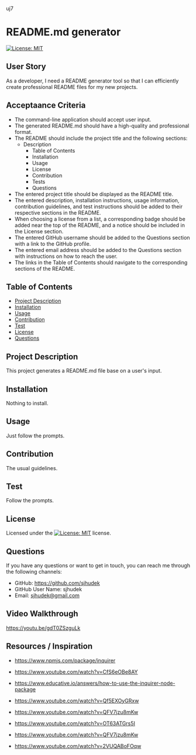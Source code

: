 uj7
# README.md generator

[![License: MIT](https://img.shields.io/badge/License-MIT-yellow.svg)](https://opensource.org/licenses/MIT)

## User Story
As a developer, I need a README generator tool so that I can efficiently create professional README files for my new projects.

## Acceptaance Criteria
- The command-line application should accept user input.
- The generated README.md should have a high-quality and professional format.
- The README should include the project title and the following sections:
  - Description
    - Table of Contents
    - Installation
    - Usage
    - License
    - Contribution
    - Tests
    - Questions
- The entered project title should be displayed as the README title.
- The entered description, installation instructions, usage information, contribution guidelines, and test instructions should be added to their respective sections in the README.
- When choosing a license from a list, a corresponding badge should be added near the top of the README, and a notice should be included in the License section.
- The entered GitHub username should be added to the Questions section with a link to the GitHub profile.
- The entered email address should be added to the Questions section with instructions on how to reach the user.
- The links in the Table of Contents should navigate to the corresponding sections of the README.

## Table of Contents

- [Project Description](#project-description)
- [Installation](#installation)
- [Usage](#usage)
- [Contribution](#contribution)
- [Test](#test)
- [License](#license)
- [Questions](#questions)

## Project Description
This project generates a README.md file base on a user's input.

## Installation
Nothing to install.

## Usage
Just follow the prompts.

## Contribution
The usual guidelines.

## Test
Follow the prompts.

## License
Licensed under the [![License: MIT](https://img.shields.io/badge/License-MIT-yellow.svg)](https://opensource.org/licenses/MIT) license.

## Questions
If you have any questions or want to get in touch, you can reach me through the following channels:
- GitHub: https://github.com/sjhudek
- GitHub User Name: sjhudek
- Email: sjhudek@gmail.com

## Video Walkthrough
https://youtu.be/gdT0ZSzguLk

## Resources / Inspiration

- https://www.npmjs.com/package/inquirer

- https://www.youtube.com/watch?v=CfS6eOBe8AY

- https://www.educative.io/answers/how-to-use-the-inquirer-node-package

- https://www.youtube.com/watch?v=Qf5EXOyGRxw

- https://www.youtube.com/watch?v=QFV7jzu8mKw

- https://www.youtube.com/watch?v=OT63ATGrs5I

- https://www.youtube.com/watch?v=QFV7jzu8mKw

- https://www.youtube.com/watch?v=2VUQABoFOqw
